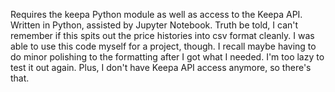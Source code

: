 Requires the keepa Python module as well as access to the Keepa API. Written in Python, assisted by Jupyter Notebook.
Truth be told, I can't remember if this spits out the price histories into csv format cleanly. I was able to use this code myself for a project, though. I recall maybe having to do minor polishing to the formatting after I got what I needed. I'm too lazy to test it out again. Plus, I don't have Keepa API access anymore, so there's that.
